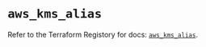 # `aws_kms_alias`

Refer to the Terraform Registory for docs: [`aws_kms_alias`](https://registry.terraform.io/providers/hashicorp/aws/4.66.0/docs/resources/kms_alias).
